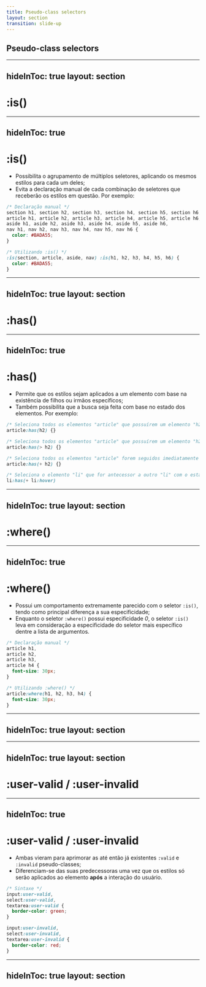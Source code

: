 ```yaml
---
title: Pseudo-class selectors
layout: section
transition: slide-up
---
```


<!-- Pseudo-class selectors -->
<section>
  <h1 class="section-title">
    Pseudo-class selectors
  </h1>
</section>

---
hideInToc: true
layout: section
---

# :is()

---
hideInToc: true
---

# :is()

- Possibilita o agrupamento de múltiplos seletores, aplicando os mesmos estilos para cada um deles;
- Evita a declaração manual de cada combinação de seletores que receberão os estilos em questão. Por exemplo:

```css
/* Declaração manual */
section h1, section h2, section h3, section h4, section h5, section h6, 
article h1, article h2, article h3, article h4, article h5, article h6, 
aside h1, aside h2, aside h3, aside h4, aside h5, aside h6, 
nav h1, nav h2, nav h3, nav h4, nav h5, nav h6 {
  color: #BADA55;
}

/* Utilizando :is() */
:is(section, article, aside, nav) :is(h1, h2, h3, h4, h5, h6) {
  color: #BADA55;
}
```

<!-- Docs -->
<AppReferences class="mt-[32px]">
  <AppLink url="https://grrr.tech/posts/2023/using-new-pseudo-class-selectors-in-2023/#is" title="Using new pseudo-class selectors in 2023 - :is()" />
</AppReferences>

---
hideInToc: true
layout: section
---

# :has()

---
hideInToc: true
---

# :has()

- Permite que os estilos sejam aplicados a um elemento com base na existência de filhos ou irmãos específicos;
- Também possibilita que a busca seja feita com base no estado dos elementos. Por exemplo:

```css
/* Seleciona todos os elementos "article" que possuírem um elemento "h2" como filho, não importando o nível */
article:has(h2) {}

/* Seleciona todos os elementos "article" que possuírem um elemento "h2" como filho direto */
article:has(> h2) {}

/* Seleciona todos os elementos "article" forem seguidos imediatamente por um elemento do tipo "h2" */
article:has(+ h2) {}

/* Seleciona o elemento "li" que for antecessor a outro "li" com o estado de hover */
li:has(+ li:hover)
```

<!-- Docs -->
<AppReferences class="mt-[42px]">
  <AppLink url="https://www.smashingmagazine.com/2023/01/level-up-css-skills-has-selector/" title="Level Up Your CSS Skills With The :has() Selector" />
</AppReferences>

---
hideInToc: true
layout: section
---

# :where()

---
hideInToc: true
---

# :where()

- Possui um comportamento extremamente parecido com o seletor `:is()`, tendo como principal diferença a sua especificidade;
- Enquanto o seletor `:where()` possui especificidade _0_, o seletor `:is()` leva em consideração a especificidade do <span class="underline">seletor mais específico</span> dentre a lista de argumentos.

```css
/* Declaração manual */
article h1,
article h2,
article h3,
article h4 {
  font-size: 30px;
}

/* Utilizando :where() */
article:where(h1, h2, h3, h4) {
  font-size: 30px;
}
```

<!-- Docs -->
<AppReferences class="mt-[18px]">
  <AppLink url="https://grrr.tech/posts/2023/using-new-pseudo-class-selectors-in-2023/#where" title="Using new pseudo-class selectors in 2023 - :where()" />
</AppReferences>

---
hideInToc: true
layout: section
---

<AppLink url="https://codepen.io/leoadamo/pen/xxBapRv" title="Demo" class="text-4xl" />

---
hideInToc: true
layout: section
---

# :user-valid / :user-invalid

---
hideInToc: true
---

# :user-valid / :user-invalid

- Ambas vieram para aprimorar as até então já existentes `:valid` e `:invalid` pseudo-classes;
- Diferenciam-se das suas predecessoras uma vez que os estilos só serão aplicados ao elemento **após** a interação do usuário.

```css
/* Sintaxe */
input:user-valid,
select:user-valid,
textarea:user-valid {
  border-color: green;
}

input:user-invalid,
select:user-invalid,
textarea:user-invalid {
  border-color: red;
}
```

<!-- Docs -->
<AppReferences class="mt-[32px]">
  <AppLink url="https://web.dev/articles/user-valid-and-user-invalid-pseudo-classes" title="The :user-valid and :user-invalid pseudo-classes" />
</AppReferences>

---
hideInToc: true
layout: section
---

<AppLink url="https://codepen.io/web-dot-dev/pen/wvNJGrO" title="Demo" class="text-4xl" />

<!-- Os seletores :is() e :where() são classificados como "forgiving selectors", ou seja, caso algum seletor seja inválido dentro da lista de argumentos, ele será ignorado e os demais terão os estilos aplicados
  O seletor :has() é classificado como um "non-forgiving selector", ou seja, caso algum seletor seja inválido dentre a lista de argumentos, todo o bloco de estilo será ignorado pelo navegador -->
